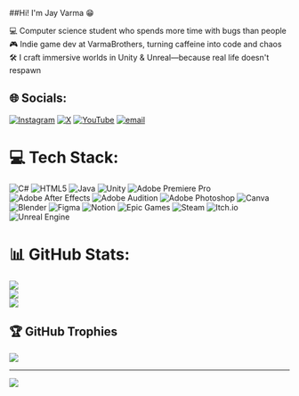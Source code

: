  
##Hi! I'm Jay Varma 😁

💻 Computer science student who spends more time with bugs than people  
🎮 Indie game dev at VarmaBrothers, turning caffeine into code and chaos  
🛠 I craft immersive worlds in Unity & Unreal—because real life doesn't respawn  


## 🌐 Socials:
[![Instagram](https://img.shields.io/badge/Instagram-%23E4405F.svg?logo=Instagram&logoColor=white)](https://instagram.com/@jayyvarmaa) [![X](https://img.shields.io/badge/X-black.svg?logo=X&logoColor=white)](https://x.com/@jayyvarmaa) [![YouTube](https://img.shields.io/badge/YouTube-%23FF0000.svg?logo=YouTube&logoColor=white)](https://youtube.com/@BeyondWideAngle) [![email](https://img.shields.io/badge/Email-D14836?logo=gmail&logoColor=white)](mailto:jaymayurvarma@gmail.com) 

# 💻 Tech Stack:
![C#](https://img.shields.io/badge/c%23-%23239120.svg?style=for-the-badge&logo=csharp&logoColor=white) ![HTML5](https://img.shields.io/badge/html5-%23E34F26.svg?style=for-the-badge&logo=html5&logoColor=white) ![Java](https://img.shields.io/badge/java-%23ED8B00.svg?style=for-the-badge&logo=openjdk&logoColor=white) ![Unity](https://img.shields.io/badge/unity-%23000000.svg?style=for-the-badge&logo=unity&logoColor=white) ![Adobe Premiere Pro](https://img.shields.io/badge/Adobe%20Premiere%20Pro-9999FF.svg?style=for-the-badge&logo=Adobe%20Premiere%20Pro&logoColor=white) ![Adobe After Effects](https://img.shields.io/badge/Adobe%20After%20Effects-9999FF.svg?style=for-the-badge&logo=Adobe%20After%20Effects&logoColor=white) ![Adobe Audition](https://img.shields.io/badge/Adobe%20Audition-9999FF.svg?style=for-the-badge&logo=Adobe%20Audition&logoColor=white) ![Adobe Photoshop](https://img.shields.io/badge/adobe%20photoshop-%2331A8FF.svg?style=for-the-badge&logo=adobe%20photoshop&logoColor=white) ![Canva](https://img.shields.io/badge/Canva-%2300C4CC.svg?style=for-the-badge&logo=Canva&logoColor=white) ![Blender](https://img.shields.io/badge/blender-%23F5792A.svg?style=for-the-badge&logo=blender&logoColor=white) ![Figma](https://img.shields.io/badge/figma-%23F24E1E.svg?style=for-the-badge&logo=figma&logoColor=white) ![Notion](https://img.shields.io/badge/Notion-%23000000.svg?style=for-the-badge&logo=notion&logoColor=white) ![Epic Games](https://img.shields.io/badge/epicgames-%23313131.svg?style=for-the-badge&logo=epicgames&logoColor=white) ![Steam](https://img.shields.io/badge/steam-%23000000.svg?style=for-the-badge&logo=steam&logoColor=white) ![Itch.io](https://img.shields.io/badge/Itch-%23FF0B34.svg?style=for-the-badge&logo=Itch.io&logoColor=white) ![Unreal Engine](https://img.shields.io/badge/unrealengine-%23313131.svg?style=for-the-badge&logo=unrealengine&logoColor=white)
# 📊 GitHub Stats:
![](https://github-readme-stats.vercel.app/api?username=jayyvarmaa&theme=transparent&hide_border=false&include_all_commits=false&count_private=false)<br/>
![](https://nirzak-streak-stats.vercel.app/?user=jayyvarmaa&theme=transparent&hide_border=false)<br/>
![](https://github-readme-stats.vercel.app/api/top-langs/?username=jayyvarmaa&theme=transparent&hide_border=false&include_all_commits=false&count_private=false&layout=compact)

## 🏆 GitHub Trophies
![](https://github-profile-trophy.vercel.app/?username=jayyvarmaa&theme=transparent&no-frame=true&no-bg=true&margin-w=4)

---
[![](https://visitcount.itsvg.in/api?id=jayyvarmaa&icon=0&color=11)](https://visitcount.itsvg.in)

<!-- Proudly created with GPRM ( https://gprm.itsvg.in ) -->
